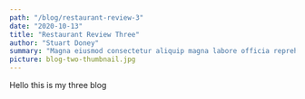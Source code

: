 ```yaml
---
path: "/blog/restaurant-review-3"
date: "2020-10-13"
title: "Restaurant Review Three"
author: "Stuart Doney"
summary: "Magna eiusmod consectetur aliquip magna labore officia reprehenderit non velit incididunt deserunt dolore. Laboris aliquip cillum aliqua reprehenderit ad aliqua esse do Lorem pariatur. Duis dolore adipisicing minim proident non consequat mollit nostrud duis. Do ex pariatur ex dolore mollit sunt culpa cupidatat commodo culpa. Pariatur cupidatat nostrud nulla elit incididunt veniam esse aliquip laborum ipsum non."
picture: blog-two-thumbnail.jpg
---
```


Hello this is my three blog

